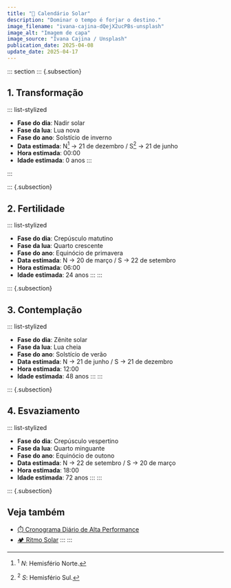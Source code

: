 ```yaml
---
title: "🌄 Calendário Solar"
description: "Dominar o tempo é forjar o destino."
image_filename: "ivana-cajina-dQejX2ucPBs-unsplash"
image_alt: "Imagem de capa"
image_source: "Ivana Cajina / Unsplash"
publication_date: 2025-04-08
update_date: 2025-04-17
---
```


::: section
::: {.subsection}
## 1. Transformação

::: list-stylized
* **Fase do dia**: Nadir solar
* **Fase da lua**: Lua nova
* **Fase do ano**: Solstício de inverno
* **Data estimada**: N[^1] → 21 de dezembro / S[^2] → 21 de junho
* **Hora estimada**: 00:00
* **Idade estimada**: 0 anos
:::

[^1]: <sup>1</sup> _N_: Hemisfério Norte.
[^2]: <sup>2</sup> _S_: Hemisfério Sul.

:::

::: {.subsection}
## 2. Fertilidade

::: list-stylized
* **Fase do dia**: Crepúsculo matutino
* **Fase da lua**: Quarto crescente
* **Fase do ano**: Equinócio de primavera
* **Data estimada**: N → 20 de março / S → 22 de setembro
* **Hora estimada**: 06:00
* **Idade estimada**: 24 anos
:::
:::

::: {.subsection}
## 3. Contemplação

::: list-stylized
* **Fase do dia**: Zênite solar
* **Fase da lua**: Lua cheia
* **Fase do ano**: Solstício de verão
* **Data estimada**: N → 21 de junho / S → 21 de dezembro
* **Hora estimada**: 12:00
* **Idade estimada**: 48 anos
:::
:::

::: {.subsection}
## 4. Esvaziamento

::: list-stylized
* **Fase do dia**: Crepúsculo vespertino
* **Fase da lua**: Quarto minguante
* **Fase do ano**: Equinócio de outono
* **Data estimada**: N → 22 de setembro / S → 20 de março
* **Hora estimada**: 18:00
* **Idade estimada**: 72 anos
:::
:::

::: {.subsection}
## Veja também
* [⏱️ Cronograma Diário de Alta Performance](/high-performance-daily-schedule/)
* [🏕️ Ritmo Solar](/solar-rhythm/)
:::
:::
